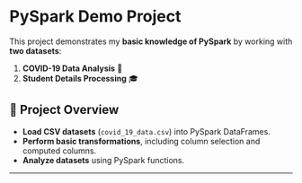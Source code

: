 # PySpark Demo Project

This project demonstrates my **basic knowledge of PySpark** by working with **two datasets**:
1. **COVID-19 Data Analysis** 🦠
2. **Student Details Processing** 🎓

## 📌 Project Overview

- **Load CSV datasets** (`covid_19_data.csv`) into PySpark DataFrames.
- **Perform basic transformations**, including column selection and computed columns.
- **Analyze datasets** using PySpark functions.

---

